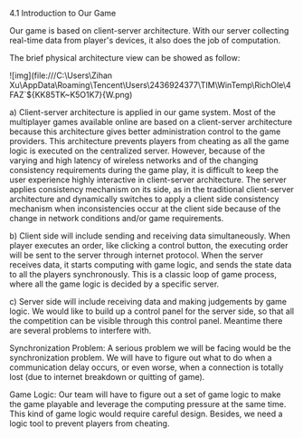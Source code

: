 4.1 Introduction to Our Game

Our game is based on client-server architecture. With our server collecting real-time data from player's devices, it also does the job of computation. 

The brief physical architecture view can be showed as follow:

![img](file:///C:\Users\Zihan Xu\AppData\Roaming\Tencent\Users\2436924377\TIM\WinTemp\RichOle\4FAZ`${KK85TK~K5O1K7}{W.png)

a) Client-server architecture is applied in our game system. Most of the multiplayer games available online are based on a client-server architecture because this architecture gives better administration control to the game providers. This architecture prevents players from cheating as all the game logic is executed on the centralized server. However, because of the varying and high latency of wireless networks and of the changing consistency requirements during the game play, it is difficult to keep the user experience highly interactive in client-server architecture. The server applies consistency mechanism on its side, as in the traditional client-server architecture and dynamically switches to apply a client side consistency mechanism when inconsistencies occur at the client side because of the change in network conditions and/or game requirements.

b) Client side will include sending and receiving data simultaneously. When player executes an order, like clicking a control button, the executing order will be sent to the server through internet protocol. When the server receives data, it starts computing with game logic, and sends the state data to all the players synchronously. This is a classic loop of game process, where all the game logic is decided by a specific server.

c) Server side will include receiving data and making judgements by game logic. We would like to build up a control panel for the server side, so that all the competition can be visible through this control panel. Meantime there are several problems to interfere with.

Synchronization Problem: A serious problem we will be facing would be the synchronization problem. We will have to figure out what to do when a communication delay occurs, or even worse, when a connection is totally lost (due to internet breakdown or quitting of game).

Game Logic: Our team will  have to figure out a set of game logic to make the game playable and leverage the computing pressure at the same time. This kind of game logic would require careful design. Besides, we need a logic tool to prevent players from cheating.

